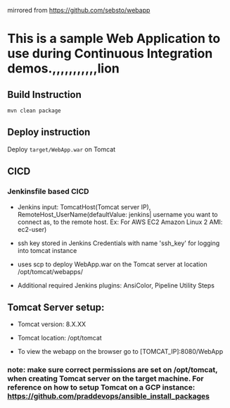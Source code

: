mirrored from https://github.com/sebsto/webapp

# This is a sample Web Application to use during Continuous Integration demos.,,,,,,,,,,,lion

## Build Instruction

```
mvn clean package
```

## Deploy instruction

Deploy ```target/WebApp.war``` on Tomcat
 
## CICD
 
### Jenkinsfile based CICD

* Jenkins input: TomcatHost(Tomcat server IP), RemoteHost_UserName(defaultValue: jenkins| username you want to connect as, to the remote host. Ex: For AWS EC2 Amazon Linux 2 AMI: ec2-user)

* ssh key stored in Jenkins Credentials with name 'ssh_key' for logging into tomcat instance

* uses scp to deploy WebApp.war on the Tomcat server at location /opt/tomcat/webapps/

* Additional required Jenkins plugins: AnsiColor, Pipeline Utility Steps

## Tomcat Server setup:

* Tomcat version: 8.X.XX

* Tomcat location: /opt/tomcat

* To view the webapp on the browser go to [TOMCAT_IP]:8080/WebApp

### note: make sure correct permissions are set on /opt/tomcat, when creating Tomcat server on the target machine. For reference on how to setup Tomcat on a GCP instance: https://github.com/praddevops/ansible_install_packages 
